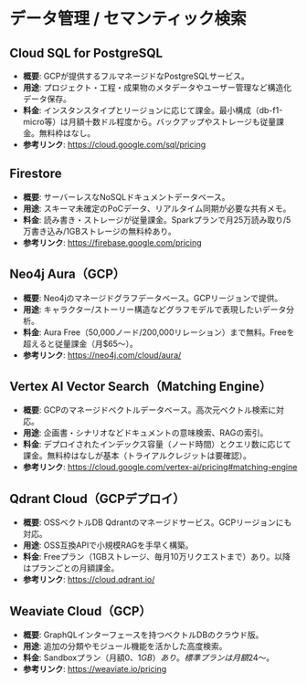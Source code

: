 # データ管理 / セマンティック検索

## Cloud SQL for PostgreSQL
- **概要**: GCPが提供するフルマネージドなPostgreSQLサービス。
- **用途**: プロジェクト・工程・成果物のメタデータやユーザー管理など構造化データ保存。
- **料金**: インスタンスタイプとリージョンに応じて課金。最小構成（db-f1-micro等）は月額十数ドル程度から。バックアップやストレージも従量課金。無料枠はなし。
- **参考リンク**: https://cloud.google.com/sql/pricing

## Firestore
- **概要**: サーバーレスなNoSQLドキュメントデータベース。
- **用途**: スキーマ未確定のPoCデータ、リアルタイム同期が必要な共有メモ。
- **料金**: 読み書き・ストレージが従量課金。Sparkプランで月25万読み取り/5万書き込み/1GBストレージの無料枠あり。
- **参考リンク**: https://firebase.google.com/pricing

## Neo4j Aura（GCP）
- **概要**: Neo4jのマネージドグラフデータベース。GCPリージョンで提供。
- **用途**: キャラクター/ストーリー構造などグラフモデルで表現したいデータ分析。
- **料金**: Aura Free（50,000ノード/200,000リレーション）まで無料。Freeを超えると従量課金（月$65〜）。
- **参考リンク**: https://neo4j.com/cloud/aura/

## Vertex AI Vector Search（Matching Engine）
- **概要**: GCPのマネージドベクトルデータベース。高次元ベクトル検索に対応。
- **用途**: 企画書・シナリオなどドキュメントの意味検索、RAGの索引。
- **料金**: デプロイされたインデックス容量（ノード時間）とクエリ数に応じて課金。無料枠はなしが基本（トライアルクレジットは要確認）。
- **参考リンク**: https://cloud.google.com/vertex-ai/pricing#matching-engine

## Qdrant Cloud（GCPデプロイ）
- **概要**: OSSベクトルDB Qdrantのマネージドサービス。GCPリージョンにも対応。
- **用途**: OSS互換APIで小規模RAGを手早く構築。
- **料金**: Freeプラン（1GBストレージ、毎月10万リクエストまで）あり。以降はプランごとの月額課金。
- **参考リンク**: https://cloud.qdrant.io/

## Weaviate Cloud（GCP）
- **概要**: GraphQLインターフェースを持つベクトルDBのクラウド版。
- **用途**: 追加の分類やモジュール機能を活かした高度検索。
- **料金**: Sandboxプラン（月額$0、1GB）あり。標準プランは月額$24〜。
- **参考リンク**: https://weaviate.io/pricing
